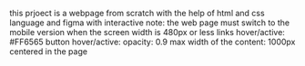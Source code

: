  this prjoect is a webpage from scratch with the help of html and css language and figma
 with interactive note:
the web page must switch to the mobile version when the screen width is 480px or less
links hover/active: #FF6565
button hover/active: opacity: 0.9
max width of the content: 1000px centered in the page
